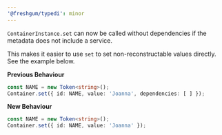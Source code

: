 ```yaml
---
'@freshgum/typedi': minor
---
```


`ContainerInstance.set` can now be called without dependencies if the metadata does not include a service.

This makes it easier to use `set` to set non-reconstructable values directly.  See the example below.

**Previous Behaviour**

```ts
const NAME = new Token<string>();
Container.set({ id: NAME, value: 'Joanna', dependencies: [ ] });
```

**New Behaviour**

```ts
const NAME = new Token<string>();
Container.set({ id: NAME, value: 'Joanna' });
```